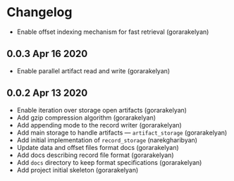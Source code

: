 # Changelog

- Enable offset indexing mechanism for fast retrieval (gorarakelyan)

## 0.0.3 Apr 16 2020
- Enable parallel artifact read and write (gorarakelyan)

## 0.0.2 Apr 13 2020
- Enable iteration over storage open artifacts (gorarakelyan)
- Add gzip compression algorithm (gorarakelyan)
- Add appending mode to the record writer (gorarakelyan)
- Add main storage to handle artifacts — `artifact_storage` (gorarakelyan)
- Add initial implementation of `record_storage` (narekgharibyan)
- Update data and offset files format docs (gorarakelyan)
- Add docs describing record file format (gorarakelyan)
- Add `docs` directory to keep format specifications (gorarakelyan)
- Add project initial skeleton (gorarakelyan)
